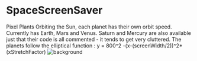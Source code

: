 # SpaceScreenSaver
Pixel Plants Orbiting the Sun, each planet has their own orbit speed.
Currently has Earth, Mars and Venus.
Saturn and Mercury are also available just that their code is all commented - it tends to get very cluttered.
The planets follow the elliptical function : y = 800^2 -(x-(screenWidth/2))^2*(xStretchFactor)
![background](https://github.com/SamChenYu/SpaceScreenSaver/assets/150127006/2a10b7b2-9ce4-4eaa-9431-54f386803cae)

